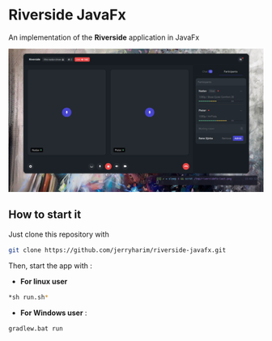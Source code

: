 # Riverside JavaFx

An implementation of the **Riverside** application in JavaFx 

![preview](./preview.png)

## How to start it

Just clone this repository with
~~~sh
git clone https://github.com/jerryharim/riverside-javafx.git 
~~~

Then, start the app with :

* **For linux user**
~~~sh
*sh run.sh*
~~~

* **For Windows user** : 
~~~bat
gradlew.bat run
~~~

